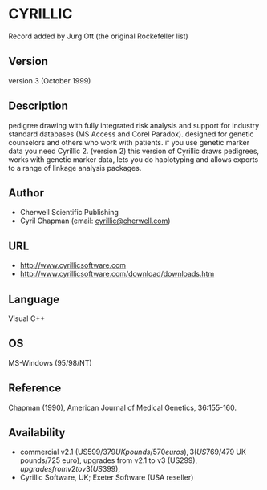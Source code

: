 # CYRILLIC
Record added by Jurg Ott (the original Rockefeller list)

## Version
version 3 (October 1999)

## Description
pedigree drawing with fully integrated risk analysis and support for industry standard databases (MS Access and Corel Paradox). designed for genetic counselors and others who work with patients. if you use genetic marker data you need Cyrillic 2\. (version 2) this version of Cyrillic draws pedigrees, works with genetic marker data, lets you do haplotyping and allows exports to a range of linkage analysis packages.

## Author
* Cherwell Scientific Publishing
* Cyril Chapman (email: cyrillic@cherwell.com)

## URL
* http://www.cyrillicsoftware.com
* http://www.cyrillicsoftware.com/download/downloads.htm

## Language
Visual C++

## OS
MS-Windows (95/98/NT)

## Reference
Chapman (1990), American Journal of Medical Genetics, 36:155-160.

## Availability
* commercial v2.1 (US$599/379 UK pounds/570 euros), 3 (US$769/479 UK pounds/725 euro), upgrades from v2.1 to v3 (US$299), upgrades from v2 to v3 (US$399),
* Cyrillic Software, UK; Exeter Software (USA reseller)